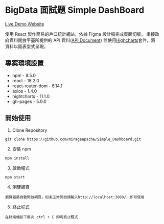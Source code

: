 # BigData 面試題 Simple DashBoard

[Live Demo Website](https://mirageapache.github.io/Simple_Dashboard)

使用 React 製作簡易的戶口統計網站，依據 Figma 設計稿完成頁面切版，
串接政府資料開放平臺所提供的 API 資料([API Document](https://data.gov.tw/dataset/14299))
並使用[Highcharts](https://www.highcharts.com/)套件，將資料以圖表型式呈現。

## 專案環境設置

- npm - 8.5.0
- react - 18.2.0
- react-router-dom - 6.14.1
- axios - 1.4.0
- hightcharts - 11.1.0
- gh-pages - 5.0.0

## 開始使用

1. Clone Repository

```
git clone https://github.com/mirageapache/Simple_Dashboard.git
```

2. 安裝 npm

```
npm install
```

3. 啟動程式

```
npm start
```

4. 瀏覽網頁

```
瀏覽器將自動開啟網頁，如未正常開啟請輸入http://localhost:3000/，即可使用
```

5. 終止程式

```
在終端機按下兩次 ctrl + C 即可終止程式
```
